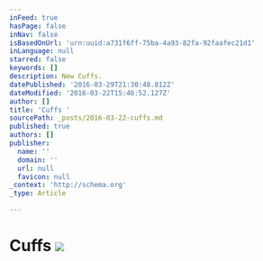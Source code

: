 ```yaml
---
inFeed: true
hasPage: false
inNav: false
isBasedOnUrl: 'urn:uuid:a731f6ff-75ba-4a93-82fa-92faafec21d1'
inLanguage: null
starred: false
keywords: []
description: New Cuffs.
datePublished: '2016-03-29T21:30:48.812Z'
dateModified: '2016-03-22T15:46:52.127Z'
author: []
title: 'Cuffs '
sourcePath: _posts/2016-03-22-cuffs.md
published: true
authors: []
publisher:
  name: ''
  domain: ''
  url: null
  favicon: null
_context: 'http://schema.org'
_type: Article

---
```

# Cuffs ![](https://the-grid-user-content.s3-us-west-2.amazonaws.com/08795774-46d9-409f-8351-14e9fb969e43.png)